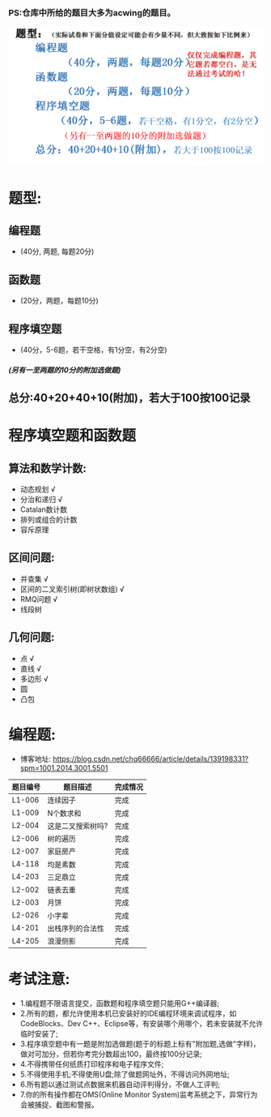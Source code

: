 ### PS:仓库中所给的题目大多为acwing的题目。

![alt text](/recourse/算法竞赛/image.png)
# 题型:
## 编程题
- (40分, 两题, 每题20分)
## 函数题
- (20分，两题，每题10分)
## 程序填空题
- (40分，5-6题，若干空格，有1分空，有2分空)

##### (另有一至两题的10分的附加选做题)
## 总分:40+20+40+10(附加)，若大于100按100记录


# 程序填空题和函数题
## 算法和数学计数:
- 动态规划 √
- 分治和递归 √
- Catalan数计数
- 排列或组合的计数
- 容斥原理

## 区间问题:
- 并查集 √
- 区间的二叉索引树(即树状数组) √
- RMQ问题 √
- 线段树

## 几何问题:
- 点 √
- 直线 √
- 多边形 √
- 圆
- 凸包

# 编程题:
- 博客地址: https://blog.csdn.net/chq66666/article/details/139198331?spm=1001.2014.3001.5501

| 题目编号 | 题目描述               | 完成情况 |
|----------|------------------------|----------|
| L1-006   | 连续因子               | 完成   | √
| L1-009   | N个数求和              | 完成   | √
| L2-004   | 这是二叉搜索树吗?       | 完成   | ×
| L2-006   | 树的遍历               | 完成   | √
| L2-007   | 家庭房产               | 完成   | √
| L4-118   | 均是素数               | 完成   | √
| L4-203   | 三足鼎立               | 完成   | √
| L2-002   | 链表去重               | 完成   | 
| L2-003   | 月饼                   | 完成   | √
| L2-026   | 小字辈                 | 完成   | √
| L4-201   | 出栈序列的合法性        | 完成   | 
| L4-205   | 浪漫侧影               | 完成   | √




# 考试注意:
- 1.编程题不限语言提交，函数题和程序填空题只能用G++编译器;
- 2.所有的题，都允许使用本机已安装好的IDE编程环境来调试程序，如CodeBlocks、Dev C++、Eclipse等，有安装哪个用哪个，若未安装就不允许临时安装了;
- 3.程序填空题中有一题是附加选做题(题于的标题上标有"附加题,选做"字样)，做对可加分，但若你考完分数超出100，最终按100分记录;
- 4.不得携带任何纸质打印程序和电子程序文件;
- 5.不得使用手机;不得使用U盘;除了做题网址外，不得访问外网地址;
- 6.所有题以通过测试点数据来机器自动评判得分，不做人工评判;
- 7.你的所有操作都在OMS(Online Monitor System)监考系统之下，异常行为会被捕捉、截图和警报。